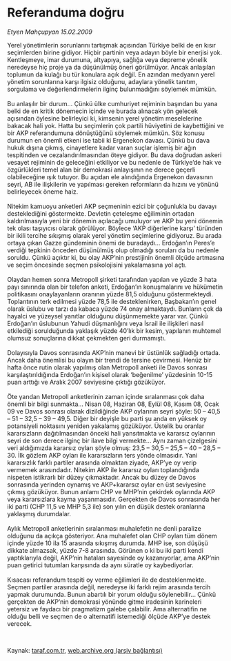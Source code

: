# Referanduma doğru

*Etyen Mahçupyan 15.02.2009*

<div class="taraf_structure_2col_1zq">
<div class="margen_n">



 <p>Yerel yönetimlerin sorunlarını tartışmak açısından Türkiye belki de en kısır seçimlerden birine gidiyor. Hiçbir partinin veya adayın böyle bir enerjisi yok. Kentleşmeye, imar durumuna, altyapıya, sağlığa veya depreme yönelik neredeyse hiç proje ya da düşünülmüş öneri görülmüyor. Ancak anlaşılan toplumun da kulağı bu tür konulara açık değil. En azından medyanın yerel yönetim sorunlarına karşı ilgisiz olduğunu, adaylara yönelik tanıtım, sorgulama ve değerlendirmelerin ilginç bulunmadığını söylemek mümkün. <br/><br/>Bu anlaşılır bir durum... Çünkü ülke cumhuriyet rejiminin başından bu yana belki de en kritik dönemecin içinde ve burada alınacak yön gelecek açısından öylesine belirleyici ki, kimsenin yerel yönetim meselelerine bakacak hali yok. Hatta bu seçimlerin çok partili hüviyetini de kaybettiğini ve bir AKP referandumuna dönüştüğünü söylemek mümkün. Söz konusu durumun en önemli etkeni ise tabii ki Ergenekon davası. Çünkü bu dava hukuk dışına çıkmış, cinayetlere kadar varan suçlar işlemiş bir ağın tespitinden ve cezalandırılmasından öteye gidiyor. Bu dava doğrudan askeri vesayet rejiminin de geleceğini etkiliyor ve bu nedenle de Türkiye’de hak ve özgürlükleri temel alan bir demokrasi anlayışının ne derece geçerli olabileceğine ışık tutuyor. Bu açıdan ele alındığında Ergenekon davasının seyri, AB ile ilişkilerin ve yapılması gereken reformların da hızını ve yönünü belirleyecek öneme haiz. <br/><br/>Nitekim kamuoyu anketleri AKP seçmeninin ezici bir çoğunlukla bu davayı desteklediğini göstermekte. Devletin çeteleşme eğiliminin ortadan kaldırılmasıyla yeni bir dönemin açılacağı umuluyor ve AKP bu yeni dönemin tek olası taşıyıcısı olarak görülüyor. Böylece ‘AKP diğerlerine karşı’ türünden bir ikili tercihe sıkışmış olarak yerel yönetim seçimlerine gidiyoruz. Bu arada ortaya çıkan Gazze gündeminin önemi de buradaydı... Erdoğan’ın Peres’e verdiği tepkinin önceden düşünülmüş olup olmadığı soruları da bu nedenle soruldu. Çünkü açıktır ki, bu olay AKP’nin prestijinin önemli ölçüde artmasına ve seçim öncesinde seçmen psikolojisini yakalamasına yol açtı. <br/><br/>Olaydan hemen sonra Metropoll şirketi tarafından yapılan ve yüzde 3 hata payı sınırında olan bir telefon anketi, Erdoğan’ın konuşmalarını ve hükümetin politikasını onaylayanların oranının yüzde 81,5 olduğunu göstermekteydi. Toplantının terk edilmesi yüzde 78,5 ile desteklenirken, Başbakan’ın genel olarak üslubu ve tarzı da kabaca yüzde 74 onay almaktaydı. Bunların çok da hayalci ve yüzeysel yanıtlar olduğunu düşünmemekte yarar var. Çünkü Erdoğan’ın üslubunun Yahudi düşmanlığını veya İsrail ile ilişkileri nasıl etkilediği sorulduğunda yaklaşık yüzde 40’lık bir kesim, yapılanın muhtemel olumsuz sonuçlarına dikkat çekmekten geri durmamıştı. <br/><br/>Dolayısıyla Davos sonrasında AKP’nin manevi bir üstünlük sağladığı ortada. Ancak daha önemlisi bu olayın bir trendi de tersine çevirmesi. Henüz bir hafta önce rutin olarak yapılmış olan Metropoll anketi ile Davos sonrası karşılaştırıldığında Erdoğan’ın kişisel olarak ‘beğenilme’ yüzdesinin 10-15 puan arttığı ve Aralık 2007 seviyesine çıktığı gözüküyor. <br/><br/>Öte yandan Metropoll anketlerinin zaman içinde sıralanması çok daha önemli bir bilgi sunmakta... Nisan 08, Haziran 08, Eylül 08, Kasım 08, Ocak 09 ve Davos sonrası olarak dizildiğinde AKP oylarının seyri şöyle: 50 – 40,5 – 51 – 32,5 – 39 – 49,5. Diğer bir deyişle bu parti şu anda en yüksek oy potansiyeli noktasını yeniden yakalamış gözüküyor. Üstelik bu oranlar kararsızların dağıtılmasından önceki hali yansıtmakta ve kararsız oylarının seyri de son derece ilginç bir ilave bilgi vermekte... Aynı zaman çizelgesini veri aldığımızda kararsız oyları şöyle olmuş: 23,5 – 30,5 – 25,5 – 40 – 28,5 – 30. İlk gözlem AKP oyları ile kararsızların ters yönde olmasıdır. Yani kararsızlık farklı partiler arasında olmaktan ziyade, AKP’ye oy verip vermemek arasındadır. Nitekim AKP ile kararsız oyları toplandığında nispeten istikrarlı bir düzey çıkmaktadır. Ancak bu düzey de Davos sonrasında yerinden oynamış ve AKP+kararsız oylar en üst seviyesine çıkmış gözüküyor. Bunun anlamı CHP ve MHP’nin çekirdek oylarında AKP veya kararsızlara kayma yaşanmasıdır. Gerçekten de Davos sonrasında her iki parti (CHP 11,5 ve MHP 5,3 ile) son yılın en düşük destek oranlarına yaklaşmış durumdalar. <br/><br/>Aylık Metropoll anketlerinin sıralanması muhalefetin ne denli paralize olduğunu da açıkça gösteriyor. Ana muhalefet olan CHP oyları tüm dönem içinde yüzde 10 ila 15 arasında sıkışmış durumda. MHP ise, son düşüşü dikkate almazsak, yüzde 7-8 arasında. Görünen o ki bu iki parti kendi yaptıklarıyla değil, AKP’nin hataları sayesinde oy kazanıyorlar, ama AKP’nin puan getirici tutumları karşısında da aynı süratle oy kaybediyorlar. <br/><br/>Kısacası referandum tespiti oy verme eğilimleri ile de desteklenmekte. Seçmen partiler arasında değil, neredeyse iki farklı rejim arasında tercih yapmak durumunda. Bunun abartılı bir yorum olduğu söylenebilir... Çünkü gerçekten de AKP’nin demokrasi yönünde gitme iradesinin karineleri yetersiz ve faydacı bir pragmatizm galebe çalabilir. Ama alternatifin ne olduğu belli ve seçmen de o alternatifi istemediği ölçüde AKP’ye destek verecek.</p>

<br/>


<div id="taraf_not">
</div>

</div>


</div>

Kaynak: [taraf.com.tr](http://www.taraf.com.tr:80/makale/4039.htm), [web.archive.org (arşiv bağlantısı)](http://web.archive.org/web/20090226003033/http://www.taraf.com.tr:80/makale/4039.htm)
